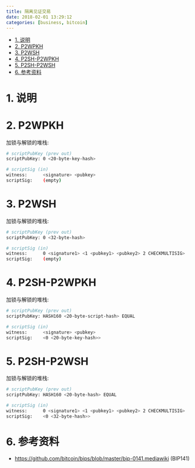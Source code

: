 ```yaml
---
title: 隔离见证交易
date: 2018-02-01 13:29:12
categories: [business, bitcoin]
---
```


<!-- TOC -->

- [1. 说明](#1-说明)
- [2. P2WPKH](#2-p2wpkh)
- [3. P2WSH](#3-p2wsh)
- [4. P2SH-P2WPKH](#4-p2sh-p2wpkh)
- [5. P2SH-P2WSH](#5-p2sh-p2wsh)
- [6. 参考资料](#6-参考资料)

<!-- /TOC -->

<a id="markdown-1-说明" name="1-说明"></a>
# 1. 说明


<a id="markdown-2-p2wpkh" name="2-p2wpkh"></a>
# 2. P2WPKH

加锁与解锁的堆栈:

```bash
# scriptPubKey (prev out)
scriptPubKey: 0 <20-byte-key-hash>

# scriptSig (in)
witness:      <signature> <pubkey>
scriptSig:    (empty)
```

<a id="markdown-3-p2wsh" name="3-p2wsh"></a>
# 3. P2WSH

加锁与解锁的堆栈:

```bash
# scriptPubKey (prev out)
scriptPubKey: 0 <32-byte-hash>

# scriptSig (in)
witness:      0 <signature1> <1 <pubkey1> <pubkey2> 2 CHECKMULTISIG>
scriptSig:    (empty)
```

<a id="markdown-4-p2sh-p2wpkh" name="4-p2sh-p2wpkh"></a>
# 4. P2SH-P2WPKH

加锁与解锁的堆栈:

```bash
# scriptPubKey (prev out)
scriptPubKey: HASH160 <20-byte-script-hash> EQUAL

# scriptSig (in)
witness:      <signature> <pubkey>
scriptSig:    <0 <20-byte-key-hash>>
```


<a id="markdown-5-p2sh-p2wsh" name="5-p2sh-p2wsh"></a>
# 5. P2SH-P2WSH


加锁与解锁的堆栈:

```bash
# scriptPubKey (prev out)
scriptPubKey: HASH160 <20-byte-hash> EQUAL

# scriptSig (in)
witness:      0 <signature1> <1 <pubkey1> <pubkey2> 2 CHECKMULTISIG>
scriptSig:    <0 <32-byte-hash>>
```

<a id="markdown-6-参考资料" name="6-参考资料"></a>
# 6. 参考资料

* https://github.com/bitcoin/bips/blob/master/bip-0141.mediawiki (BIP141)
